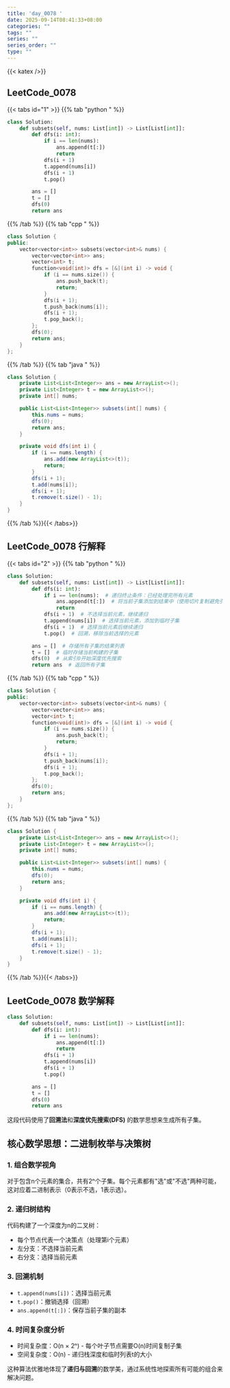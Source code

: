 ```yaml
---
title: 'day_0078 '
date: 2025-09-14T08:41:33+08:00
categories: ""
tags: ""
series: ""
series_order: ""
type: ""
---
```


{{< katex />}}


## LeetCode_0078 

{{< tabs id="1" >}}
{{% tab "python " %}}

```python 
class Solution:
    def subsets(self, nums: List[int]) -> List[List[int]]:
        def dfs(i: int):
            if i == len(nums):
                ans.append(t[:])
                return
            dfs(i + 1)
            t.append(nums[i])
            dfs(i + 1)
            t.pop()

        ans = []
        t = []
        dfs(0)
        return ans 
```

{{% /tab %}}
{{% tab "cpp " %}}

```cpp 
class Solution {
public:
    vector<vector<int>> subsets(vector<int>& nums) {
        vector<vector<int>> ans;
        vector<int> t;
        function<void(int)> dfs = [&](int i) -> void {
            if (i == nums.size()) {
                ans.push_back(t);
                return;
            }
            dfs(i + 1);
            t.push_back(nums[i]);
            dfs(i + 1);
            t.pop_back();
        };
        dfs(0);
        return ans;
    }
}; 
```

{{% /tab %}}
{{% tab "java " %}}

```java 
class Solution {
    private List<List<Integer>> ans = new ArrayList<>();
    private List<Integer> t = new ArrayList<>();
    private int[] nums;

    public List<List<Integer>> subsets(int[] nums) {
        this.nums = nums;
        dfs(0);
        return ans;
    }

    private void dfs(int i) {
        if (i == nums.length) {
            ans.add(new ArrayList<>(t));
            return;
        }
        dfs(i + 1);
        t.add(nums[i]);
        dfs(i + 1);
        t.remove(t.size() - 1);
    }
} 
```

{{% /tab %}}{{< /tabs>}}

## LeetCode_0078  行解释

{{< tabs id="2" >}}
{{% tab "python " %}}

```python 
class Solution:
    def subsets(self, nums: List[int]) -> List[List[int]]:
        def dfs(i: int):
            if i == len(nums):  # 递归终止条件：已经处理完所有元素
                ans.append(t[:])  # 将当前子集添加到结果中（使用切片复制避免引用问题）
                return
            dfs(i + 1)  # 不选择当前元素，继续递归
            t.append(nums[i])  # 选择当前元素，添加到临时子集
            dfs(i + 1)  # 选择当前元素后继续递归
            t.pop()  # 回溯，移除当前选择的元素

        ans = []  # 存储所有子集的结果列表
        t = []  # 临时存储当前构建的子集
        dfs(0)  # 从索引0开始深度优先搜索
        return ans  # 返回所有子集
```

{{% /tab %}}
{{% tab "cpp " %}}

```cpp 
class Solution {
public:
    vector<vector<int>> subsets(vector<int>& nums) {
        vector<vector<int>> ans;
        vector<int> t;
        function<void(int)> dfs = [&](int i) -> void {
            if (i == nums.size()) {
                ans.push_back(t);
                return;
            }
            dfs(i + 1);
            t.push_back(nums[i]);
            dfs(i + 1);
            t.pop_back();
        };
        dfs(0);
        return ans;
    }
}; 
```

{{% /tab %}}
{{% tab "java " %}}

```java 
class Solution {
    private List<List<Integer>> ans = new ArrayList<>();
    private List<Integer> t = new ArrayList<>();
    private int[] nums;

    public List<List<Integer>> subsets(int[] nums) {
        this.nums = nums;
        dfs(0);
        return ans;
    }

    private void dfs(int i) {
        if (i == nums.length) {
            ans.add(new ArrayList<>(t));
            return;
        }
        dfs(i + 1);
        t.add(nums[i]);
        dfs(i + 1);
        t.remove(t.size() - 1);
    }
} 
```

{{% /tab %}}{{< /tabs>}}

## LeetCode_0078  数学解释

```python 
class Solution:
    def subsets(self, nums: List[int]) -> List[List[int]]:
        def dfs(i: int):
            if i == len(nums):
                ans.append(t[:])
                return
            dfs(i + 1)
            t.append(nums[i])
            dfs(i + 1)
            t.pop()

        ans = []
        t = []
        dfs(0)
        return ans 
```


这段代码使用了**回溯法**和**深度优先搜索(DFS)** 的数学思想来生成所有子集。

## 核心数学思想：二进制枚举与决策树

### 1. 组合数学视角
对于包含n个元素的集合，共有2ⁿ个子集。每个元素都有"选"或"不选"两种可能，这对应着二进制表示（0表示不选，1表示选）。

### 2. 递归树结构
代码构建了一个深度为n的二叉树：
- 每个节点代表一个决策点（处理第i个元素）
- 左分支：不选择当前元素
- 右分支：选择当前元素

### 3. 回溯机制
- `t.append(nums[i])`：选择当前元素
- `t.pop()`：撤销选择（回溯）
- `ans.append(t[:])`：保存当前子集的副本

### 4. 时间复杂度分析
- 时间复杂度：O(n × 2ⁿ) - 每个叶子节点需要O(n)时间复制子集
- 空间复杂度：O(n) - 递归栈深度和临时列表t的大小

这种算法优雅地体现了**递归与回溯**的数学美，通过系统性地探索所有可能的组合来解决问题。


